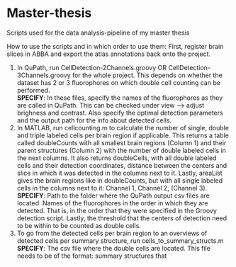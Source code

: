 # Master-thesis
Scripts used for the data analysis-pipeline of my master thesis

How to use the scripts and in which order to use them:
First, register brain slices in ABBA and export the atlas annotations back onto the project.
1. In QuPath, run CellDetection-2Channels.groovy OR CellDetection-3Channels.groovy for the whole project. This depends on whether the dataset has 2 or 3 fluorophores on which double cell counting can be performed.  
   **SPECIFY**: In these files, specify the names of the fluorophores as they are called in QuPath. This can be checked under view -->       adjust brighness and contrast. Also specify the optimal detection parameters and the output path for the info about detected cells.
2. In MATLAB, run cellcounting.m to calculate the number of single, double and triple labeled cells per brain region if applicable. This returns a table called doubleCounts with all smallest brain regions (Column 1) and their parent structures (Column 2) with the number of double labeled cells in the next columns. It also returns doubleCells, with all double labeled cells and their detection coordinates, distance between the centers and slice in which it was detected in the columns next to it. Lastly, areaList gives the brain regions like in doubleCounts, but with all single labeled cells in the columns next to it: Channel 1, Channel 2, (Channel 3).  
   **SPECIFY**: Path to the folder where the QuPath output csv files are located. Names of the fluorophores in the order in which they are detected. That is, in the order that they were specified in the Groovy detection script. Lastly, the threshold that the centers of detection need to be within to be counted as double cells.
3. To go from the detected cells per brain region to an overviews of detected cells per summary structure, run cells_to_summary_structs.m  
   **SPECIFY**: The csv file where the double cells are located. This file needs to be of the format: summary structures that 
